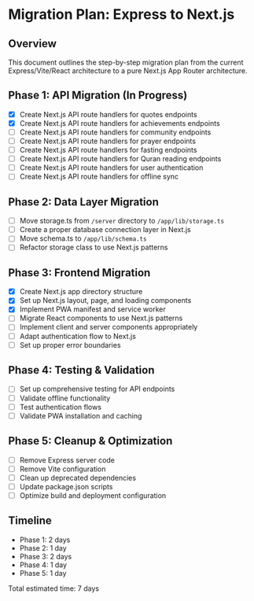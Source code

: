 # Migration Plan: Express to Next.js

## Overview
This document outlines the step-by-step migration plan from the current Express/Vite/React architecture to a pure Next.js App Router architecture.

## Phase 1: API Migration (In Progress)
- [x] Create Next.js API route handlers for quotes endpoints
- [x] Create Next.js API route handlers for achievements endpoints
- [ ] Create Next.js API route handlers for community endpoints
- [ ] Create Next.js API route handlers for prayer endpoints
- [ ] Create Next.js API route handlers for fasting endpoints
- [ ] Create Next.js API route handlers for Quran reading endpoints
- [ ] Create Next.js API route handlers for user authentication
- [ ] Create Next.js API route handlers for offline sync

## Phase 2: Data Layer Migration
- [ ] Move storage.ts from `/server` directory to `/app/lib/storage.ts`
- [ ] Create a proper database connection layer in Next.js
- [ ] Move schema.ts to `/app/lib/schema.ts`
- [ ] Refactor storage class to use Next.js patterns

## Phase 3: Frontend Migration
- [x] Create Next.js app directory structure
- [x] Set up Next.js layout, page, and loading components
- [x] Implement PWA manifest and service worker
- [ ] Migrate React components to use Next.js patterns
- [ ] Implement client and server components appropriately
- [ ] Adapt authentication flow to Next.js
- [ ] Set up proper error boundaries

## Phase 4: Testing & Validation
- [ ] Set up comprehensive testing for API endpoints
- [ ] Validate offline functionality 
- [ ] Test authentication flows
- [ ] Validate PWA installation and caching

## Phase 5: Cleanup & Optimization
- [ ] Remove Express server code
- [ ] Remove Vite configuration
- [ ] Clean up deprecated dependencies
- [ ] Update package.json scripts
- [ ] Optimize build and deployment configuration

## Timeline
- Phase 1: 2 days
- Phase 2: 1 day
- Phase 3: 2 days
- Phase 4: 1 day
- Phase 5: 1 day

Total estimated time: 7 days